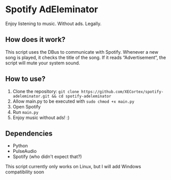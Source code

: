 # Spotify AdEleminator
Enjoy listening to music. Without ads. Legally.

## How does it work?
This script uses the DBus to communicate with Spotify.
Whenever a new song is played, it checks the title of the song. If it reads “Advertisement“, the script will mute your system sound.

## How to use?
1. Clone the repository: `git clone https://github.com/XECortex/spotify-adeleminator.git && cd spotify-adeleminator`
2. Allow main.py to be executed with `sudo chmod +x main.py`
3. Open Spotify
4. Run `main.py`
5. Enjoy music without ads! :)

## Dependencies
- Python
- PulseAudio
- Spotify (who didn't expect that?)

This script currently only works on Linux, but I will add Windows compatibility soon